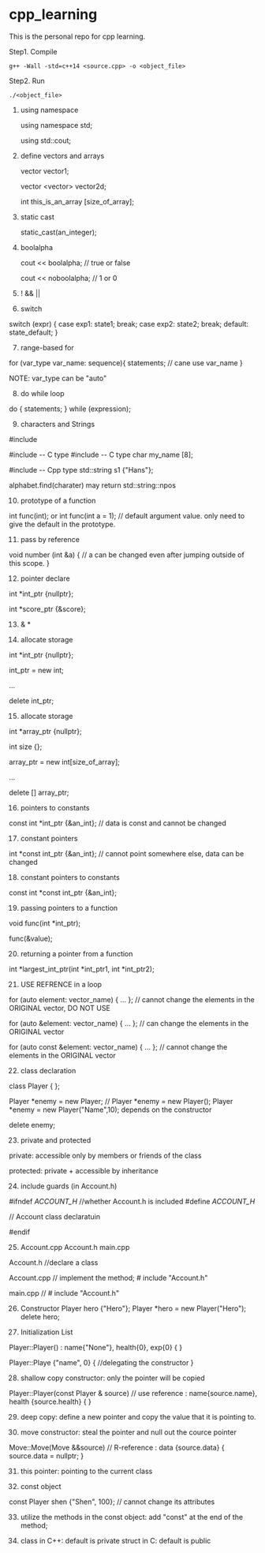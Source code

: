 # cpp_learning

This is the personal repo for cpp learning.


Step1. Compile

    g++ -Wall -std=c++14 <source.cpp> -o <object_file>

Step2. Run 

    ./<object_file>



1. using namespace

    using namespace std;

    using std::cout;



2. define vectors and arrays

    vector <int> vector1;

    vector <vector<int>> vector2d;

    int this_is_an_array [size_of_array];


3. static cast

    static_cast<double>(an_integer);


4. boolalpha

    cout << boolalpha;  // true or false

    cout << noboolalpha;  // 1 or 0


5.   !   &&   ||


6. switch

switch (expr) {
    case exp1: state1; break;
    case exp2: state2; break;
    default: state_default;
}

7. range-based for

for (var_type var_name: sequence){
    statements; // cane use var_name
}

NOTE: var_type can be "auto"


8. do while loop

do {
    statements;
} while (expression);


9. characters and Strings

#include <cctype>

#include <cstring>   -- C type
#include <cstdlib>   -- C type
char my_name [8];

#include <string>    -- Cpp type
std::string s1 {"Hans"};

alphabet.find(charater) may return std::string::npos


10. prototype of a function

int func(int);
or
int func(int a = 1); // default argument value. only need to give the default in the prototype.


11. pass by reference

void number (int &a) {
   // a can be changed even after jumping outside of this scope. 
}


12. pointer declare

int *int_ptr {nullptr};

int *score_ptr {&score};


13.   &    *  


14. allocate storage

int *int_ptr {nullptr};

int_ptr = new int;

...

delete int_ptr;


15. allocate storage

int *array_ptr {nullptr};

int size {};

array_ptr = new int[size_of_array];

...

delete [] array_ptr;


16. pointers to constants

const int *int_ptr {&an_int};   // data is const and cannot be changed


17. constant pointers

int *const int_ptr {&an_int};   // cannot point somewhere else, data can be changed


18. constant pointers to constants

const int *const int_ptr {&an_int};


19. passing pointers to a function

void func(int *int_ptr);

func(&value);


20. returning a pointer from a function

int *largest_int_ptr(int *int_ptr1, int *int_ptr2);


21. USE REFRENCE in a loop

for (auto element: vector_name) { ... };  // cannot change the elements in the ORIGINAL vector, DO NOT USE

for (auto &element: vector_name) { ... };  // can change the elements in the ORIGINAL vector

for (auto const &element: vector_name) { ... };   // cannot change the elements in the ORIGINAL vector


22. class declaration

class Player
{
};

Player *enemy = new Player;  // Player *enemy = new Player();  Player *enemy = new Player("Name",10);  depends on the constructor

delete enemy;


23. private and protected

private: accessible only by members or friends of the class

protected: private + accessible by inheritance


24. include guards (in Account.h)

#ifndef _ACCOUNT_H_  //whether Account.h is included
#define _ACCOUNT_H_

// Account class declaratuin

#endif


25. Account.cpp  Account.h  main.cpp

Account.h  //declare a class

Account.cpp  // implement the method; # include "Account.h"

main.cpp  // # include "Account.h"


26. Constructor
    Player hero {"Hero"};
    Player *hero = new Player("Hero");
    delete hero;


27. Initialization List

Player::Player()
: name{"None"}, health{0}, exp{0} {
    }

Player::Playe {"name", 0} {   //delegating the constructor
    }       


28. shallow copy constructor: only the pointer will be copied

Player::Player(const Player & source)  // use reference
    : name{source.name},
      health {source.health} {
      }


29. deep copy: define a new pointer and copy the value that it is pointing to.


30. move constructor: steal the pointer and null out the cource pointer

Move::Move(Move &&source)  // R-reference
    : data {source.data} {
        source.data = nullptr;
    }


31. this pointer: pointing to the current class


32. const object

const Player shen {"Shen", 100};  // cannot change its attributes


33. utilize the methods in the const object: add "const" at the end of the method;


34. class in C++: default is private
    struct in C: default is public

